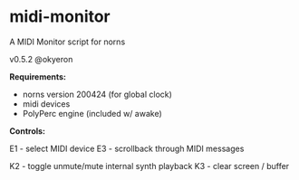 # midi-monitor

A MIDI Monitor script for norns

v0.5.2 @okyeron


__Requirements:__
  * norns version 200424 (for global clock)
  * midi devices
  * PolyPerc engine (included w/ awake) 


__Controls:__  

E1 - select MIDI device
E3 - scrollback through MIDI messages

K2 - toggle unmute/mute internal synth playback
K3 - clear screen / buffer
